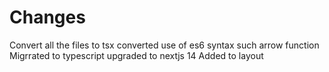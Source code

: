# Changes

Convert all the files to tsx
converted use of es6 syntax such arrow function
Migrrated to typescript
upgraded to nextjs 14
Added 
    <html lang="en">
      <body>
      </body>
    </html>
to layout 